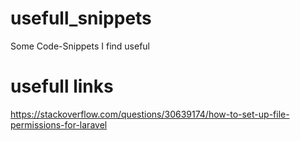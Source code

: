 # usefull_snippets
Some Code-Snippets I find useful


# usefull links

https://stackoverflow.com/questions/30639174/how-to-set-up-file-permissions-for-laravel
